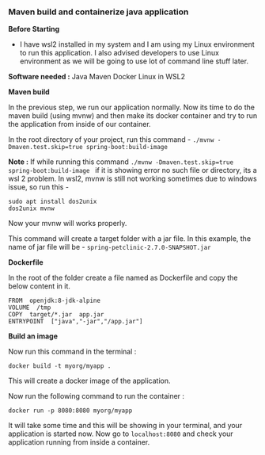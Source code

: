 ### Maven build and containerize java application

**Before Starting** 

 - I have wsl2 installed in my system and I am using my Linux environment to run this application. I also advised developers to use Linux environment as we will be going to use lot of command line stuff later.

**Software needed :**
Java 
Maven
Docker
 Linux in WSL2 

**Maven build** 

In the previous step, we run our application normally. Now its time to do the maven build (using mvnw) and then make its docker container and try to run the application from inside of our container.



In the root directory of your project, run this command - `./mvnw -Dmaven.test.skip=true spring-boot:build-image`

**Note :** If while running this command ``./mvnw -Dmaven.test.skip=true spring-boot:build-image `` if it is showing error no such file or directory, its a wsl 2 problem.
In wsl2, mvnw is still not working sometimes due to windows issue, so run this -

    sudo apt install dos2unix
    dos2unix mvnw
    
Now your mvnw will works properly.

This command will create a target folder with a jar file. In this example, the name of jar file will be - 
`spring-petclinic-2.7.0-SNAPSHOT.jar`

**Dockerfile**

In the root of the folder create a file named as Dockerfile and copy the below content in it.
```
FROM  openjdk:8-jdk-alpine
VOLUME  /tmp
COPY  target/*.jar  app.jar
ENTRYPOINT  ["java","-jar","/app.jar"]
  ```  

**Build an image**

Now run this command in the terminal :
```
docker build -t myorg/myapp .
```
This will create a docker image of the application.

Now run the following command to run the container :
```
docker run -p 8080:8080 myorg/myapp
```
It will take some time and this will be showing in your terminal, and your application is started now.
Now go to `localhost:8080` and check your application running from inside a container.

